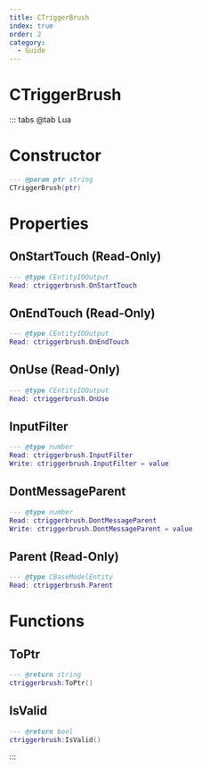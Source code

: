 ```yaml
---
title: CTriggerBrush
index: true
order: 2
category:
  - Guide
---
```


# CTriggerBrush

::: tabs
@tab Lua
# Constructor
```lua
--- @param ptr string
CTriggerBrush(ptr)
```
# Properties
## OnStartTouch (Read-Only)
```lua
--- @type CEntityIOOutput
Read: ctriggerbrush.OnStartTouch
```
## OnEndTouch (Read-Only)
```lua
--- @type CEntityIOOutput
Read: ctriggerbrush.OnEndTouch
```
## OnUse (Read-Only)
```lua
--- @type CEntityIOOutput
Read: ctriggerbrush.OnUse
```
## InputFilter 
```lua
--- @type number
Read: ctriggerbrush.InputFilter
Write: ctriggerbrush.InputFilter = value
```
## DontMessageParent 
```lua
--- @type number
Read: ctriggerbrush.DontMessageParent
Write: ctriggerbrush.DontMessageParent = value
```
## Parent (Read-Only)
```lua
--- @type CBaseModelEntity
Read: ctriggerbrush.Parent
```
# Functions
## ToPtr
```lua
--- @return string
ctriggerbrush:ToPtr()
```
## IsValid
```lua
--- @return bool
ctriggerbrush:IsValid()
```

:::